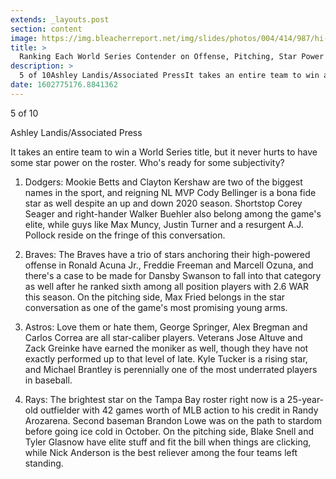 ```yaml
--- 
extends: _layouts.post 
section: content 
image: https://img.bleacherreport.net/img/slides/photos/004/414/987/hi-res-7384fd42252624b1613447a6159cea91_crop_exact.jpg?w=1200&h=1200&q=75 
title: > 
  Ranking Each World Series Contender on Offense, Pitching, Star Power and More 
description: > 
  5 of 10Ashley Landis/Associated PressIt takes an entire team to win a World Series title, but it never hurts to have some star power on the roster.Shortstop Corey Seager and right-hander Walker Buehler also belong among the game's elite, while guys like Max Muncy, Justin Turner and a resurgent A.J.On the pitching side, Max Fried belongs in the star conversation as one of the game's most promising young arms.Astros: Love them or hate them, George Springer, Alex Bregman and Carlos Correa are all star-caliber players.Kyle Tucker is a rising star, and Michael Brantley is perennially one of the most underrated players in baseball. 
date: 1602775176.8841362 
--- 
```

5 of 10

Ashley Landis/Associated Press

It takes an entire team to win a World Series title, but it never hurts to have some star power on the roster. Who's ready for some subjectivity?

1. Dodgers: Mookie Betts and Clayton Kershaw are two of the biggest names in the sport, and reigning NL MVP Cody Bellinger is a bona fide star as well despite an up and down 2020 season. Shortstop Corey Seager and right-hander Walker Buehler also belong among the game's elite, while guys like Max Muncy, Justin Turner and a resurgent A.J. Pollock reside on the fringe of this conversation.

2. Braves: The Braves have a trio of stars anchoring their high-powered offense in Ronald Acuna Jr., Freddie Freeman and Marcell Ozuna, and there's a case to be made for Dansby Swanson to fall into that category as well after he ranked sixth among all position players with 2.6 WAR this season. On the pitching side, Max Fried belongs in the star conversation as one of the game's most promising young arms.

3. Astros: Love them or hate them, George Springer, Alex Bregman and Carlos Correa are all star-caliber players. Veterans Jose Altuve and Zack Greinke have earned the moniker as well, though they have not exactly performed up to that level of late. Kyle Tucker is a rising star, and Michael Brantley is perennially one of the most underrated players in baseball.

4. Rays: The brightest star on the Tampa Bay roster right now is a 25-year-old outfielder with 42 games worth of MLB action to his credit in Randy Arozarena. Second baseman Brandon Lowe was on the path to stardom before going ice cold in October. On the pitching side, Blake Snell and Tyler Glasnow have elite stuff and fit the bill when things are clicking, while Nick Anderson is the best reliever among the four teams left standing.